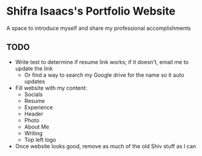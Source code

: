 # Shifra Isaacs's Portfolio Website
A space to introduce myself and share my professional accomplishments

## TODO
- Write test to determine if resume link works; if it doesn't, email me to update the link
  - Or find a way to search my Google drive for the name so it auto updates
- Fill website with my content:
  - Socials
  - Resume
  - Experience
  - Header
  - Photo
  - About Me
  - Writing
  - Top left logo
- Once website looks good, remove as much of the old Shiv stuff as I can
